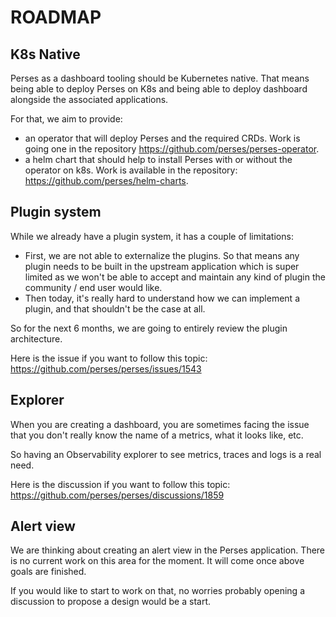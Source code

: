 # ROADMAP

## K8s Native

Perses as a dashboard tooling should be Kubernetes native. That means being able to deploy Perses on K8s and being able
to deploy dashboard alongside the associated applications.

For that, we aim to provide:

- an operator that will deploy Perses and the required CRDs. Work is going one in the
  repository https://github.com/perses/perses-operator.
- a helm chart that should help to install Perses with or without the operator on k8s. Work is available in the
  repository: https://github.com/perses/helm-charts.

## Plugin system

While we already have a plugin system, it has a couple of limitations:

- First, we are not able to externalize the plugins. So that means any plugin needs to be built in the upstream
  application which is super limited as we won't be able to accept and maintain any kind of plugin the community / end
  user would like.
- Then today, it's really hard to understand how we can implement a plugin, and that shouldn't be the case at all.

So for the next 6 months, we are going to entirely review the plugin architecture.

Here is the issue if you want to follow this topic: https://github.com/perses/perses/issues/1543

## Explorer

When you are creating a dashboard, you are sometimes facing the issue that you don't really know the name of a metrics,
what it looks like, etc.

So having an Observability explorer to see metrics, traces and logs is a real need.

Here is the discussion if you want to follow this topic: https://github.com/perses/perses/discussions/1859

## Alert view

We are thinking about creating an alert view in the Perses application. There is no current work on this area for the
moment. It will come once above goals are finished.

If you would like to start to work on that, no worries probably opening a discussion to propose a design would be a start.